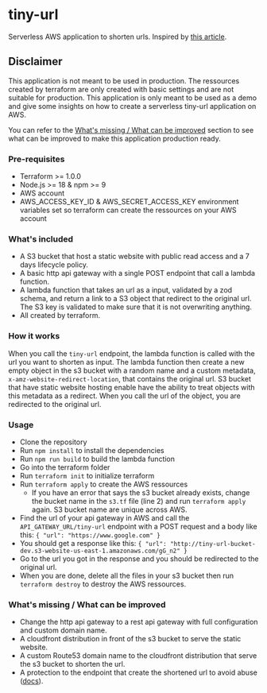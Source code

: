 # tiny-url

Serverless AWS application to shorten urls. Inspired by [this article](https://aws.amazon.com/blogs/compute/build-a-serverless-private-url-shortener/).

## Disclaimer

This application is not meant to be used in production. The ressources created by terraform are only created with basic settings and are not suitable for production.
This application is only meant to be used as a demo and give some insights on how to create a serverless tiny-url application on AWS.
  
You can refer to the [What's missing / What can be improved](#whats-missing--what-can-be-improved) section to see what can be improved to make this application production ready.

### Pre-requisites

- Terraform >= 1.0.0
- Node.js >= 18 & npm >= 9
- AWS account
- AWS_ACCESS_KEY_ID & AWS_SECRET_ACCESS_KEY environment variables set so terraform can create the ressources on your AWS account

### What's included

- A S3 bucket that host a static website with public read access and a 7 days lifecycle policy.
- A basic http api gateway with a single POST endpoint that call a lambda function.
- A lambda function that takes an url as a input, validated by a zod schema, and return a link to a S3 object that redirect to the original url.
The S3 key is validated to make sure that it is not overwriting anything.
- All created by terraform.

### How it works

When you call the `tiny-url` endpoint, the lambda function is called with the url you want to shorten as input.
The lambda function then create a new empty object in the s3 bucket with a random name and a custom metadata, `x-amz-website-redirect-location`, that contains the original url.
S3 bucket that have static website hosting enable have the ability to treat objects with this metadata as a redirect. When you call the url of the object, you are redirected to the original url.

### Usage

- Clone the repository
- Run `npm install` to install the dependencies
- Run `npm run build` to build the lambda function
- Go into the terraform folder
- Run `terraform init` to initialize terraform
- Run `terraform apply` to create the AWS ressources
  - If you have an error that says the s3 bucket already exists, change the bucket name in the `s3.tf` file (line 2) and run `terraform apply` again. S3 bucket name are unique across AWS.
- Find the url of your api gateway in AWS and call the `API_GATEWAY_URL/tiny-url` endpoint with a POST request and a body like this: `{ "url": "https://www.google.com" }`
- You should get a response like this: `{ "url": "http://tiny-url-bucket-dev.s3-website-us-east-1.amazonaws.com/gG_n2" }`
- Go to the url you got in the response and you should be redirected to the original url.
- When you are done, delete all the files in your s3 bucket then run `terraform destroy` to destroy the AWS ressources.

### What's missing / What can be improved

- Change the http api gateway to a rest api gateway with full configuration and custom domain name.
- A cloudfront distribution in front of the s3 bucket to serve the static website.
- A custom Route53 domain name to the cloudfront distribution that serve the s3 bucket to shorten the url.
- A protection to the endpoint that create the shortened url to avoid abuse ([docs](https://docs.aws.amazon.com/apigateway/latest/developerguide/apigateway-use-lambda-authorizer.html)).
